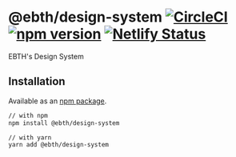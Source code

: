 # @ebth/design-system [![CircleCI](https://circleci.com/gh/ebth/design-system.svg?style=shield)](https://circleci.com/gh/ebth/design-system) [![npm version](https://badge.fury.io/js/%40ebth%2Fdesign-system.svg)](https://badge.fury.io/js/%40ebth%2Fdesign-system) [![Netlify Status](https://api.netlify.com/api/v1/badges/e8abf313-7dfd-4ac7-98ea-3e9f5bfc19c2/deploy-status)](https://app.netlify.com/sites/ebth-design/deploys)

EBTH's Design System

## Installation

Available as an [npm package](https://www.npmjs.com/package/@ebth/design-system).

```sh
// with npm
npm install @ebth/design-system

// with yarn
yarn add @ebth/design-system
```
